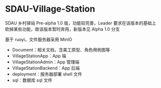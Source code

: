 # SDAU-Village-Station

SDAU 乡村驿站 Pre-alpha 1.0 版，功能较完善，Leader 要求在该版本的基础上砍掉某些功能，故该版本暂时弃用，新版本见 Alpha 1.0 分支

基于 ruoyi，文件服务器采用 MinIO

- Document：相关文档，含美工原型、角色用例图等
- VillageStationApp：App 端
- VillageStationAdmin：App 管理端
- VillageStationBackend：App 后端
- deployment：服务器部署 shell 文件
- sql：数据库 sql 文件
